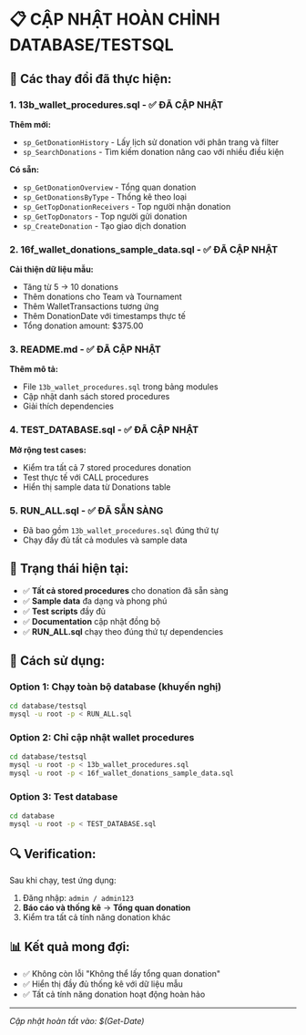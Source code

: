 # 📋 CẬP NHẬT HOÀN CHỈNH DATABASE/TESTSQL

## 🔄 Các thay đổi đã thực hiện:

### 1. **13b_wallet_procedures.sql** - ✅ ĐÃ CẬP NHẬT

**Thêm mới:**

- `sp_GetDonationHistory` - Lấy lịch sử donation với phân trang và filter
- `sp_SearchDonations` - Tìm kiếm donation nâng cao với nhiều điều kiện

**Có sẵn:**

- `sp_GetDonationOverview` - Tổng quan donation
- `sp_GetDonationsByType` - Thống kê theo loại
- `sp_GetTopDonationReceivers` - Top người nhận donation
- `sp_GetTopDonators` - Top người gửi donation
- `sp_CreateDonation` - Tạo giao dịch donation

### 2. **16f_wallet_donations_sample_data.sql** - ✅ ĐÃ CẬP NHẬT

**Cải thiện dữ liệu mẫu:**

- Tăng từ 5 → 10 donations
- Thêm donations cho Team và Tournament
- Thêm WalletTransactions tương ứng
- Thêm DonationDate với timestamps thực tế
- Tổng donation amount: $375.00

### 3. **README.md** - ✅ ĐÃ CẬP NHẬT

**Thêm mô tả:**

- File `13b_wallet_procedures.sql` trong bảng modules
- Cập nhật danh sách stored procedures
- Giải thích dependencies

### 4. **TEST_DATABASE.sql** - ✅ ĐÃ CẬP NHẬT

**Mở rộng test cases:**

- Kiểm tra tất cả 7 stored procedures donation
- Test thực tế với CALL procedures
- Hiển thị sample data từ Donations table

### 5. **RUN_ALL.sql** - ✅ ĐÃ SẴN SÀNG

- Đã bao gồm `13b_wallet_procedures.sql` đúng thứ tự
- Chạy đầy đủ tất cả modules và sample data

## 🎯 Trạng thái hiện tại:

- ✅ **Tất cả stored procedures** cho donation đã sẵn sàng
- ✅ **Sample data** đa dạng và phong phú
- ✅ **Test scripts** đầy đủ
- ✅ **Documentation** cập nhật đồng bộ
- ✅ **RUN_ALL.sql** chạy theo đúng thứ tự dependencies

## 🚀 Cách sử dụng:

### Option 1: Chạy toàn bộ database (khuyến nghị)

```bash
cd database/testsql
mysql -u root -p < RUN_ALL.sql
```

### Option 2: Chỉ cập nhật wallet procedures

```bash
cd database/testsql
mysql -u root -p < 13b_wallet_procedures.sql
mysql -u root -p < 16f_wallet_donations_sample_data.sql
```

### Option 3: Test database

```bash
cd database
mysql -u root -p < TEST_DATABASE.sql
```

## 🔍 Verification:

Sau khi chạy, test ứng dụng:

1. Đăng nhập: `admin / admin123`
2. **Báo cáo và thống kê** → **Tổng quan donation**
3. Kiểm tra tất cả tính năng donation khác

## 📊 Kết quả mong đợi:

- ✅ Không còn lỗi "Không thể lấy tổng quan donation"
- ✅ Hiển thị đầy đủ thống kê với dữ liệu mẫu
- ✅ Tất cả tính năng donation hoạt động hoàn hảo

---

_Cập nhật hoàn tất vào: $(Get-Date)_
